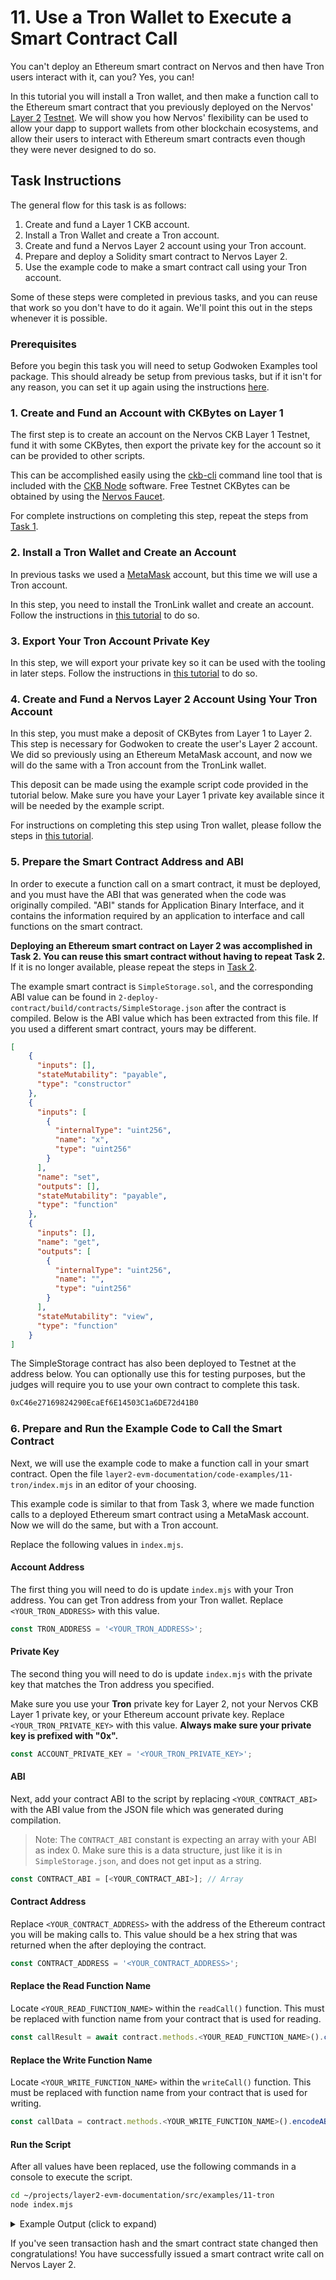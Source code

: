 # 11. Use a Tron Wallet to Execute a Smart Contract Call

You can't deploy an Ethereum smart contract on Nervos and then have Tron users interact with it, can you? Yes, you can!

In this tutorial you will install a Tron wallet, and then make a function call to the Ethereum smart contract that you previously deployed on the Nervos' [Layer 2](https://github.com/Kuzirashi/gw-gitcoin-instruction/blob/master/src/conceptual-explainers/structure.md#layer-1--layer-2) [Testnet](https://github.com/Kuzirashi/gw-gitcoin-instruction/tree/master/src/conceptual-explainers/structure.md#mainnet--testnet--devnet). We will show you how Nervos' flexibility can be used to allow your dapp to support wallets from other blockchain ecosystems, and allow their users to interact with Ethereum smart contracts even though they were never designed to do so.

## Task Instructions

The general flow for this task is as follows:

1. Create and fund a Layer 1 CKB account.
2. Install a Tron Wallet and create a Tron account.
3. Create and fund a Nervos Layer 2 account using your Tron account.
4. Prepare and deploy a Solidity smart contract to Nervos Layer 2.
5. Use the example code to make a smart contract call using your Tron account.

Some of these steps were completed in previous tasks, and you can reuse that work so you don't have to do it again. We'll point this out in the steps whenever it is possible.

### Prerequisites

Before you begin this task you will need to setup Godwoken Examples tool package. This should already be setup from previous tasks, but if it isn't for any reason, you can set it up again using the instructions [here](https://github.com/Kuzirashi/gw-gitcoin-instruction/blob/master/src/component-tutorials/3.setup.and.use.account.cli.md#setup-the-godwoken-examples-tools-package).

### 1. Create and Fund an Account with CKBytes on Layer 1

The first step is to create an account on the Nervos CKB Layer 1 Testnet, fund it with some CKBytes, then export the private key for the account so it can be provided to other scripts. 

This can be accomplished easily using the [ckb-cli](conceptual-explainers/tooling.md#ckb-cli) command line tool that is included with the [CKB Node](conceptual-explainers/tooling.md#ckb-node) software. Free Testnet CKBytes can be obtained by using the [Nervos Faucet](https://github.com/Kuzirashi/gw-gitcoin-instruction/tree/master/src/conceptual-explainers/infrastructure.md#nervos-faucet).

For complete instructions on completing this step, repeat the steps from [Task 1](https://github.com/Kuzirashi/gw-gitcoin-instruction/tree/master/src/component-tutorials/1.setup.account.in.ckb.cli.md).

### 2. Install a Tron Wallet and Create an Account

In previous tasks we used a [MetaMask](https://github.com/Kuzirashi/gw-gitcoin-instruction/blob/master/src/conceptual-explainers/wallets.md#metamask) account, but this time we will use a Tron account.

In this step, you need to install the TronLink wallet and create an account. Follow the instructions in [this tutorial](https://github.com/Kuzirashi/gw-gitcoin-instruction/tree/master/src/component-tutorials/8.setup.tronlink.md) to do so.

### 3. Export Your Tron Account Private Key

In this step, we will export your private key so it can be used with the tooling in later steps. Follow the instructions in [this tutorial](https://github.com/Kuzirashi/gw-gitcoin-instruction/tree/master/src/component-tutorials/10.extract.tron.private.key.md) to do so.

### 4. Create and Fund a Nervos Layer 2 Account Using Your Tron Account

In this step, you must make a deposit of CKBytes from Layer 1 to Layer 2. This step is necessary for Godwoken to create the user's Layer 2 account. We did so previously using an Ethereum MetaMask account, and now we will do the same with a Tron account from the TronLink wallet.

This deposit can be made using the example script code provided in the tutorial below. Make sure you have your Layer 1 private key available since it will be needed by the example script.

For instructions on completing this step using Tron wallet, please follow the steps in [this tutorial](https://github.com/Kuzirashi/gw-gitcoin-instruction/tree/master/src/component-tutorials/9.layer2.deposit.tron.md).

### 5. Prepare the Smart Contract Address and ABI

In order to execute a function call on a smart contract, it must be deployed, and you must have the ABI that was generated when the code was originally compiled. "ABI" stands for Application Binary Interface, and it contains the information required by an application to interface and call functions on the smart contract.

**Deploying an Ethereum smart contract on Layer 2 was accomplished in Task 2. You can reuse this smart contract without having to repeat Task 2.** If it is no longer available, please repeat the steps in [Task 2](https://github.com/Kuzirashi/gw-gitcoin-instruction/tree/master/src/tasks/2.deploy.eth.contract.md).

The example smart contract is `SimpleStorage.sol`, and the corresponding ABI value can be found in `2-deploy-contract/build/contracts/SimpleStorage.json` after the contract is compiled. Below is the ABI value which has been extracted from this file. If you used a different smart contract, yours may be different.

```json
[
    {
      "inputs": [],
      "stateMutability": "payable",
      "type": "constructor"
    },
    {
      "inputs": [
        {
          "internalType": "uint256",
          "name": "x",
          "type": "uint256"
        }
      ],
      "name": "set",
      "outputs": [],
      "stateMutability": "payable",
      "type": "function"
    },
    {
      "inputs": [],
      "name": "get",
      "outputs": [
        {
          "internalType": "uint256",
          "name": "",
          "type": "uint256"
        }
      ],
      "stateMutability": "view",
      "type": "function"
    }
]
```

The SimpleStorage contract has also been deployed to Testnet at the address below. You can optionally use this for testing purposes, but the judges will require you to use your own contract to complete this task.

```txt
0xC46e27169824290EcaEf6E14503C1a6DE72d41B0
```

### 6. Prepare and Run the Example Code to Call the Smart Contract

Next, we will use the example code to make a function call in your smart contract. Open the file `layer2-evm-documentation/code-examples/11-tron/index.mjs` in an editor of your choosing.

This example code is similar to that from Task 3, where we made function calls to a deployed Ethereum smart contract using a MetaMask account. Now we will do the same, but with a Tron account.

Replace the following values in `index.mjs`.

#### Account Address

The first thing you will need to do is update `index.mjs` with your Tron address. You can get Tron address from your Tron wallet. Replace `<YOUR_TRON_ADDRESS>` with this value.

```js
const TRON_ADDRESS = '<YOUR_TRON_ADDRESS>';
```

#### Private Key

The second thing you will need to do is update `index.mjs` with the private key that matches the Tron address you specified.

Make sure you use your **Tron** private key for Layer 2, not your Nervos CKB Layer 1 private key, or your Ethereum account private key. Replace `<YOUR_TRON_PRIVATE_KEY>` with this value. **Always make sure your private key is prefixed with "0x".**

```js
const ACCOUNT_PRIVATE_KEY = '<YOUR_TRON_PRIVATE_KEY>';
```

#### ABI

Next, add your contract ABI to the script by replacing `<YOUR_CONTRACT_ABI>` with the ABI value from the JSON file which was generated during compilation.

> Note: The `CONTRACT_ABI` constant is expecting an array with your ABI as index 0. Make sure this is a data structure, just like it is in `SimpleStorage.json`, and does not get input as a string.

```js
const CONTRACT_ABI = [<YOUR_CONTRACT_ABI>]; // Array
```

#### Contract Address

Replace `<YOUR_CONTRACT_ADDRESS>` with the address of the Ethereum contract you will be making calls to. This value should be a hex string that was returned when the after deploying the contract.

```js
const CONTRACT_ADDRESS = '<YOUR_CONTRACT_ADDRESS>';
```

#### Replace the Read Function Name

Locate `<YOUR_READ_FUNCTION_NAME>` within the `readCall()` function. This must be replaced with function name from your contract that is used for reading.

```js
const callResult = await contract.methods.<YOUR_READ_FUNCTION_NAME>().call();
```

#### Replace the Write Function Name

Locate `<YOUR_WRITE_FUNCTION_NAME>` within the `writeCall()` function. This must be replaced with function name from your contract that is used for writing.

```js
const callData = contract.methods.<YOUR_WRITE_FUNCTION_NAME>().encodeABI();
```

#### Run the Script

After all values have been replaced, use the following commands in a console to execute the script.

```sh
cd ~/projects/layer2-evm-documentation/src/examples/11-tron
node index.mjs
```

<details>
<summary>Example Output (click to expand)</summary>

```txt
➜ node index.mjs
Using Tron address: TFrSJCrSJai8H2Kc32TP3nEzuWsXu8YnUJ
Calling contract...
Read call result: 400
{
  tx: {
    from: '0x4088F10C8D7EC48D19035D8C0709397E2FEC18C3',
    to: '0x3E3b7616812290B60ceEcF412C9CDf941Da841A9',
    nonce: '0x0',
    gasPrice: '0x0',
    gas: '0x271110',
    value: '0x0',
    data: '0x60fe47b10000000000000000000000000000000000000000000000000000000000000309'
  }
}
Write call transaction hash: 0x03120a01d066fb973f4cbce4eb70b684312c05a373a8e99218b349bb6de81eae
Waiting for tx receipt doesn't work for Tron calls, but if transaction was submitted then you can check the smart-contract state after 120s and the state should be changed successfully. Waiting 2 minutes...
Write call finished.
Read call result: 777
```

</details>

If you've seen transaction hash and the smart contract state changed then congratulations! You have successfully issued a smart contract write call on Nervos Layer 2.